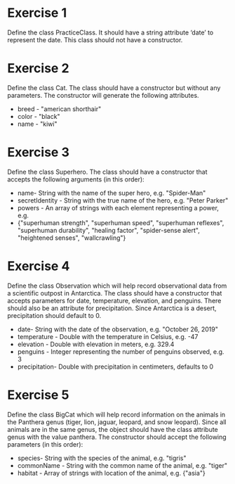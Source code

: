 # Exercise 1

Define the class PracticeClass. It should have a string attribute ‘date’ to represent the date. This class should not have a constructor.

# Exercise 2

Define the class Cat. The class should have a constructor but without any parameters. The constructor will generate the following attributes.
- breed - "american shorthair"
- color - "black"
- name - "kiwi"

# Exercise 3

Define the class Superhero. The class should have a constructor that accepts the following arguments (in this order):
- name- String with the name of the super hero, e.g. "Spider-Man"
- secretIdentity - String with the true name of the hero, e.g. "Peter Parker"
- powers - An array of strings with each element representing a power, e.g.
- {"superhuman strength", "superhuman speed", "superhuman reflexes", "superhuman durability", "healing factor", "spider-sense alert", "heightened senses", "wallcrawling"}

# Exercise 4

Define the class Observation which will help record observational data from a scientific outpost in Antarctica. The class should have a constructor that accepts parameters for date, temperature, elevation, and penguins. There should also be an attribute for precipitation. Since Antarctica is a desert, precipitation should default to 0.
- date- String with the date of the observation, e.g. "October 26, 2019"
- temperature - Double with the temperature in Celsius, e.g. -47
- elevation - Double with elevation in meters, e.g. 329.4
- penguins - Integer representing the number of penguins observed, e.g. 3
- precipitation- Double with precipitation in centimeters, defaults to 0

# Exercise 5

Define the class BigCat which will help record information on the animals in the Panthera genus (tiger, lion, jaguar, leopard, and snow leopard). Since all animals are in the same genus, the object should have the class attribute genus with the value panthera. The constructor should accept the following parameters (in this order):
- species- String with the species of the animal, e.g. "tigris"
- commonName - String with the common name of the animal, e.g. "tiger"
- habitat - Array of strings with location of the animal, e.g. {"asia"}
